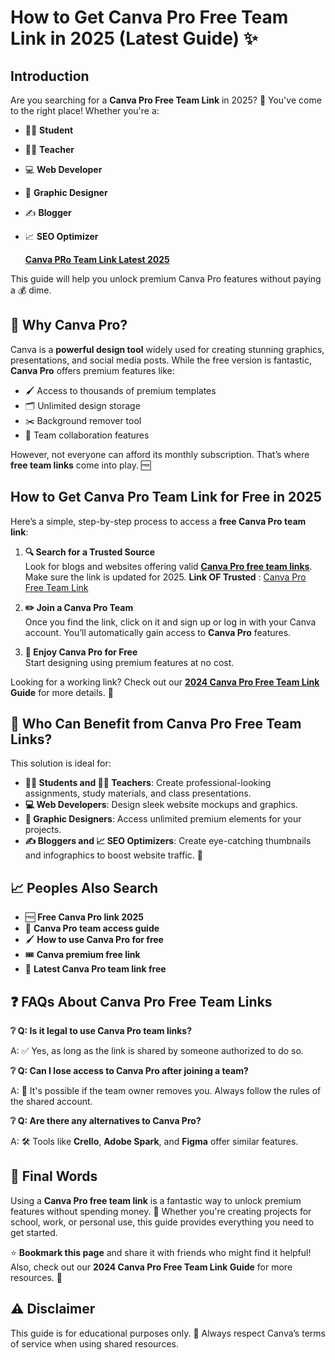 # How to Get Canva Pro Free Team Link in 2025 (Latest Guide) ✨

## Introduction

Are you searching for a <strong>Canva Pro Free Team Link</strong> in 2025? 🧐 You've come to the right place! Whether you're a:

- 👩‍🎓 <strong>Student</strong>
- 👨‍🏫 <strong>Teacher</strong>
- 💻 <strong>Web Developer</strong>
- 🎨 <strong>Graphic Designer</strong>
- ✍️ <strong>Blogger</strong>
- 📈 <strong>SEO Optimizer</strong>

   <b><a href ="https://hackcode.live/canva-pro-team-link-for-free-in-2024">Canva PRo Team Link Latest 2025</a></b>

This guide will help you unlock premium Canva Pro features without paying a 💰 dime.

## 🤔 Why Canva Pro?

Canva is a <strong>powerful design tool</strong> widely used for creating stunning graphics, presentations, and social media posts. While the free version is fantastic, <strong>Canva Pro</strong> offers premium features like:

- 🖌️ Access to thousands of premium templates
- 🗂️ Unlimited design storage
- ✂️ Background remover tool
- 🤝 Team collaboration features

However, not everyone can afford its monthly subscription. That’s where <strong>free team links</strong> come into play. 🆓

##  How to Get Canva Pro Team Link for Free in 2025

Here’s a simple, step-by-step process to access a <strong>free Canva Pro team link</strong>:

1. **🔍 Search for a Trusted Source**  
   Look for blogs and websites offering valid <strong><a href ="https://hackcode.live/canva-pro-team-link-for-free-in-2024">Canva Pro free team links<a></strong>. Make sure the link is updated for 2025.
<b>Link OF Trusted</b> : <a href ="https://hackcode.live/canva-pro-team-link-for-free-in-2024">Canva Pro Free Team Link</a> 
2. **✏️ Join a Canva Pro Team**  
   Once you find the link, click on it and sign up or log in with your Canva account. You’ll automatically gain access to <strong>Canva Pro</strong> features.

3. **🎉 Enjoy Canva Pro for Free**  
   Start designing using premium features at no cost.

Looking for a working link? Check out our <strong><a href ="https://hackcode.live/canva-pro-team-link-for-free-in-2024">2024 Canva Pro Free Team Link </a>Guide</strong> for more details. 🔗

## 👥 Who Can Benefit from Canva Pro Free Team Links?

This solution is ideal for:

- **👩‍🎓 Students and 👨‍🏫 Teachers**: Create professional-looking assignments, study materials, and class presentations.
- **💻 Web Developers**: Design sleek website mockups and graphics.
- **🎨 Graphic Designers**: Access unlimited premium elements for your projects.
- **✍️ Bloggers and 📈 SEO Optimizers**: Create eye-catching thumbnails and infographics to boost website traffic. 🚀

## 📈 Peoples Also Search

- 🆓 <strong>Free Canva Pro link 2025</strong>
- 🎯 <strong>Canva Pro team access guide</strong>
- 🖌️ <strong>How to use Canva Pro for free</strong>
- 🎟️ <strong>Canva premium free link</strong>
- 🔗 <strong>Latest Canva Pro team link free</strong>

## ❓ FAQs About Canva Pro Free Team Links

**❔ Q: Is it legal to use Canva Pro team links?**

A: ✅ Yes, as long as the link is shared by someone authorized to do so.

**❔ Q: Can I lose access to Canva Pro after joining a team?**

A: 🔄 It's possible if the team owner removes you. Always follow the rules of the shared account.

**❔ Q: Are there any alternatives to Canva Pro?**

A: 🛠️ Tools like <strong>Crello</strong>, <strong>Adobe Spark</strong>, and <strong>Figma</strong> offer similar features.

## 🏁 Final Words

Using a <strong>Canva Pro free team link</strong> is a fantastic way to unlock premium features without spending money. 💸 Whether you're creating projects for school, work, or personal use, this guide provides everything you need to get started.

⭐ <strong>Bookmark this page</strong> and share it with friends who might find it helpful! Also, check out our <strong>2024 Canva Pro Free Team Link Guide</strong> for more resources. 🤝

## ⚠️ Disclaimer

This guide is for educational purposes only. 📘 Always respect Canva’s terms of service when using shared resources.
